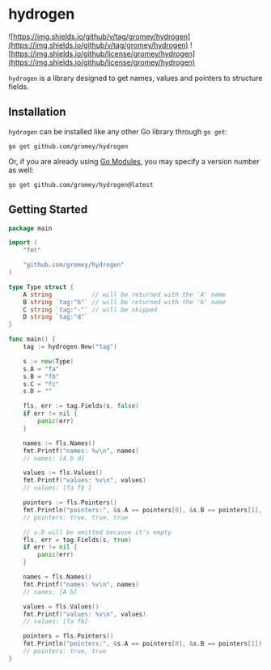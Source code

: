 # hydrogen

![https://img.shields.io/github/v/tag/gromey/hydrogen](https://img.shields.io/github/v/tag/gromey/hydrogen)
![https://img.shields.io/github/license/gromey/hydrogen](https://img.shields.io/github/license/gromey/hydrogen)

`hydrogen` is a library designed to get names, values and pointers to structure fields.

## Installation

`hydrogen` can be installed like any other Go library through `go get`:

```console
go get github.com/gromey/hydrogen
```

Or, if you are already using
[Go Modules](https://github.com/golang/go/wiki/Modules), you may specify a version number as well:

```console
go get github.com/gromey/hydrogen@latest
```

## Getting Started

```go
package main

import (
	"fmt"

	"github.com/gromey/hydrogen"
)

type Type struct {
	A string           // will be returned with the 'A' name
	B string `tag:"b"` // will be returned with the 'b' name
	C string `tag:"-"` // will be skipped
	D string `tag:"d"`
}

func main() {
	tag := hydrogen.New("tag")

	s := new(Type)
	s.A = "fa"
	s.B = "fb"
	s.C = "fc"
	s.D = ""

	fls, err := tag.Fields(s, false)
	if err != nil {
		panic(err)
	}

	names := fls.Names()
	fmt.Printf("names: %v\n", names)
	// names: [A b d]

	values := fls.Values()
	fmt.Printf("values: %v\n", values)
	// values: [fa fb ]

	pointers := fls.Pointers()
	fmt.Println("pointers:", &s.A == pointers[0], &s.B == pointers[1], &s.D == pointers[2])
	// pointers: true, true, true

	// s.D will be omitted because it's empty
	fls, err = tag.Fields(s, true)
	if err != nil {
		panic(err)
	}

	names = fls.Names()
	fmt.Printf("names: %v\n", names)
	// names: [A b]

	values = fls.Values()
	fmt.Printf("values: %v\n", values)
	// values: [fa fb]

	pointers = fls.Pointers()
	fmt.Println("pointers:", &s.A == pointers[0], &s.B == pointers[1])
	// pointers: true, true
}
```
